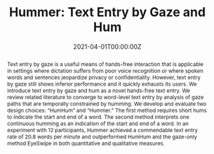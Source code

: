 ---
title: "Hummer: Text Entry by Gaze and Hum"

# Authors
# If you created a profile for a user (e.g. the default `admin` user), write the username (folder name) here 
# and it will be replaced with their full name and linked to their profile.
authors:
- admin
- Chandan Kumar
- Raphael Menges
- Steffen Staab

# Author notes (optional)
author_notes: ""

date: "2021-04-01T00:00:00Z"
doi: "https://doi.org/10.1145/3411764.3445501"

# Schedule page publish date (NOT publication's date).
publishDate: "2021-01-19T00:00:00Z"

# Publication type.
# Legend: 0 = Uncategorized; 1 = Conference paper; 2 = Journal article;
# 3 = Preprint / Working Paper; 4 = Report; 5 = Book; 6 = Book section;
# 7 = Thesis; 8 = Patent
publication_types: ["1"]

# Publication name and optional abbreviated publication name.
publication: CHI Conference on Human Factors in Computing Systems (CHI '21), May 8--13, 2021, Yokohama, Japan
publication_short: CHI '21

abstract: "Text entry by gaze is a useful means of hands-free interaction that is applicable in settings where dictation suffers from poor voice recognition or where spoken words and sentences jeopardize privacy or confidentiality. However, text entry by gaze still shows inferior performance and it quickly exhausts its users. We introduce text entry by gaze and hum as a novel hands-free text entry. We review related literature to converge to word-level text entry by analysis of gaze paths that are temporally constrained by humming. We develop and evaluate two design choices: “HumHum” and “Hummer.” The first method requires short hums to indicate the start and end of a word. The second method interprets one continuous humming as an indication of the start and end of a word. In an experiment with 12 participants, Hummer achieved a commendable text entry rate of 20.8 words per minute and outperformed HumHum and the gaze-only method EyeSwipe in both quantitative and qualitative measures."

# Summary. An optional shortened abstract.
summary: This paper introduces Hummer, a hands-free text entry method that works by hum and gaze. 

tags: []

# Display this page in the Featured widget?
featured: false

# Custom links (uncomment lines below)
# links:
# - name: Custom Link
#   url: http://example.org

url_pdf: 'https://doi.org/10.1145/3411764.3445501'
url_code: ''
url_dataset: ''
url_poster: ''
url_project: ''
url_slides: ''
url_source: ''
url_video: ''

# Featured image
# To use, add an image named `featured.jpg/png` to your page's folder. 
image:
  caption: ''
  focal_point: ""
  preview_only: false

# Associated Projects (optional).
#   Associate this publication with one or more of your projects.
#   Simply enter your project's folder or file name without extension.
#   E.g. `internal-project` references `content/project/internal-project/index.md`.
#   Otherwise, set `projects: []`.
projects: []
# - example

# Slides (optional).
#   Associate this publication with Markdown slides.
#   Simply enter your slide deck's filename without extension.
#   E.g. `slides: "example"` references `content/slides/example/index.md`.
#   Otherwise, set `slides: ""`.
slides: ""
# Supplementary notes can be added after the --- , including [code, math, and images](https://wowchemy.com/docs/writing-markdown-latex/).
---